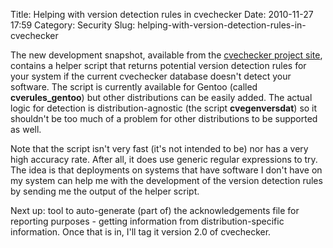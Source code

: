 Title: Helping with version detection rules in cvechecker
Date: 2010-11-27 17:59
Category: Security
Slug: helping-with-version-detection-rules-in-cvechecker

The new development snapshot, available from the [cvechecker project
site](http://cvechecker.sourceforge.net), contains a helper script that
returns potential version detection rules for your system if the current
cvechecker database doesn't detect your software. The script is
currently available for Gentoo (called **cverules\_gentoo**) but other
distributions can be easily added. The actual logic for detection is
distribution-agnostic (the script **cvegenversdat**) so it shouldn't be
too much of a problem for other distributions to be supported as well.

Note that the script isn't very fast (it's not intended to be) nor has a
very high accuracy rate. After all, it does use generic regular
expressions to try. The idea is that deployments on systems that have
software I don't have on my system can help me with the development of
the version detection rules by sending me the output of the helper
script.

Next up: tool to auto-generate (part of) the acknowledgements file for
reporting purposes - getting information from distribution-specific
information. Once that is in, I'll tag it version 2.0 of cvechecker.
